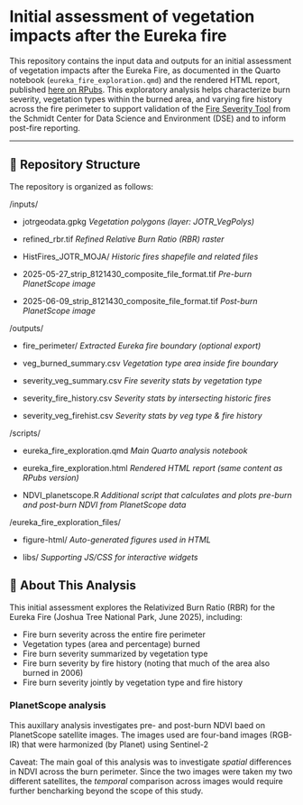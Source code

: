 # Initial assessment of vegetation impacts after the Eureka fire

This repository contains the input data and outputs for an initial assessment of vegetation impacts after the Eureka Fire, as documented in the Quarto notebook (`eureka_fire_exploration.qmd`) and the rendered HTML report, published [here on RPubs](https://rpubs.com/mzomer/1322857). This exploratory analysis helps characterize burn severity, vegetation types within the burned area, and varying fire history across the fire perimeter to support validation of the [Fire Severity Tool](https://storage.googleapis.com/fire-recovery-web/prod/fireSeverity.html) from the Schmidt Center for Data Science and Environment (DSE) and to inform post-fire reporting.

---

## 📂 Repository Structure

The repository is organized as follows:


/inputs/

- jotrgeodata.gpkg *Vegetation polygons (layer: JOTR_VegPolys)*

- refined_rbr.tif *Refined Relative Burn Ratio (RBR) raster*

- HistFires_JOTR_MOJA/ *Historic fires shapefile and related files*

- 2025-05-27_strip_8121430_composite_file_format.tif *Pre-burn PlanetScope image*

- 2025-06-09_strip_8121430_composite_file_format.tif *Post-burn PlanetScope image*

/outputs/ 

- fire_perimeter/ *Extracted Eureka fire boundary (optional export)*

-  veg_burned_summary.csv *Vegetation type area inside fire boundary*

- severity_veg_summary.csv *Fire severity stats by vegetation type*

- severity_fire_history.csv *Severity stats by intersecting historic fires*

- severity_veg_firehist.csv *Severity stats by veg type & fire history*

/scripts/ 

-  eureka_fire_exploration.qmd *Main Quarto analysis notebook*

-  eureka_fire_exploration.html *Rendered HTML report (same content as RPubs version)*

-  NDVI_planetscope.R *Additional script that calculates and plots pre-burn and post-burn NDVI from PlanetScope data*

/eureka_fire_exploration_files/

- figure-html/ *Auto-generated figures used in HTML*

- libs/ *Supporting JS/CSS for interactive widgets*

## 📑 About This Analysis

This initial assessment explores the Relativized Burn Ratio (RBR) for the Eureka Fire (Joshua Tree National Park, June 2025), including:

- Fire burn severity across the entire fire perimeter
- Vegetation types (area and percentage) burned
- Fire burn severity summarized by vegetation type
- Fire burn severity by fire history (noting that much of the area also burned in 2006)
- Fire burn severity jointly by vegetation type and fire history

### PlanetScope analysis

This auxillary analysis investigates pre- and post-burn NDVI baed on PlanetScope satellite images. The images used are four-band images (RGB-IR) that were harmonized (by Planet) using Sentinel-2

Caveat: The main goal of this analysis was to investigate *spatial* differences in NDVI across the burn perimeter. Since the two images were taken my two different satellites, the *temporal* comparison across images would require further bencharking beyond the scope of this study. 
